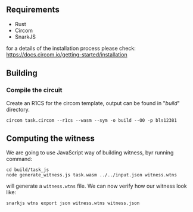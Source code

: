 ## Requirements
* Rust
* Circom
* SnarkJS

for a details of the installation process please check: https://docs.circom.io/getting-started/installation

## Building

### Compile the circuit
Create an R1CS for the circom template, output can be found in "*build*" directory.
```
circom task.circom --r1cs --wasm --sym -o build --O0 -p bls12381
```

## Computing the witness
We are going to use JavaScript way of building witness, byr running command:
```
cd build/task_js
node generate_witness.js task.wasm ../../input.json witness.wtns
```
will generate a `witness.wtns` file. We can now verify how our witness look like:

```
snarkjs wtns export json witness.wtns witness.json
```